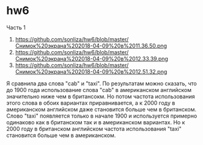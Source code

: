 # hw6

Часть 1
1) https://github.com/sonliza/hw6/blob/master/Снимок%20экрана%202018-04-09%20в%2011.36.50.png
2) https://github.com/sonliza/hw6/blob/master/Снимок%20экрана%202018-04-09%20в%2012.33.39.png
3) https://github.com/sonliza/hw6/blob/master/Снимок%20экрана%202018-04-09%20в%2012.51.32.png

Я сравнила два слова "cab" и "taxi". По результатам можно сказать, что до 1900 года использование слова "cab" в американском английском значительно ниже чем в британсокм. Но потом частота использования этого слова в обоих вариантах приравнивается, а к 2000 году в американском английском даже становится больше чем в британском. Слово "taxi" появляется только в начале 1900 и используется примерно одинаково как в британском так и в американском вариантах. Но к 2000 году в британском английском частота использования "taxi" становится больше чем в американском. 
